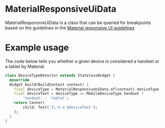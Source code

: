 # MaterialResponsiveUiData

MaterialResponsiveUiData is a class that can be queried for breakpoints based on
the guidelines in the
[Material responsive UI guidelines](https://material.io/guidelines/layout/responsive-ui.html)

# Example usage

The code below tells you whether a given device is considered a handset or a
tablet by Material.

```dart
class DeviceTypeDetector extends StatelessWidget {
  @override
  Widget build(BuildContext context) {
    final deviceType = MaterialResponsiveUiData.of(context).deviceType;
    final deviceText = deviceType == MobileDeviceType.handset ?
        'handset' : 'tablet';
    return Center(
        child: Text('I\'m a $deviceText');
    );
  }
}
```
